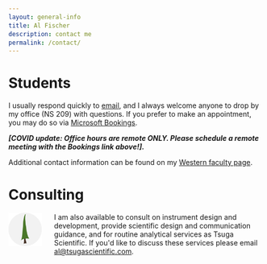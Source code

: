 ```yaml
---
layout: general-info
title: Al Fischer
description: contact me
permalink: /contact/
---
```


<!-- ## Get in touch -->

# Students

I usually respond quickly to [email](mailto:dfischer@wcu.edu), and I always welcome anyone to drop by my office (NS 209) with questions.  If you prefer to make an appointment, you may do so via [Microsoft Bookings](https://outlook.office365.com/owa/calendar/DrFischer@catamountwcu.onmicrosoft.com/bookings/).  

***[COVID update: Office hours are remote ONLY.  Please schedule a remote meeting with the Bookings link above!].***

Additional contact information can be found on my [Western faculty page](https://www.wcu.edu/learn/departments-schools-colleges/cas/science-and-math/chemphys/faculty-and-staff/al-fischer.aspx).

# Consulting

<div style="clear: both"></div>

<img src="/assets/img/tsugasci-logo.png" alt="al fischer portrait" style="float: left; margin-left: 0; margin-right: auto; padding-right: 25px; padding-bottom: 15px; width: 13%;"/> 

I am also available to consult on instrument design and development, provide scientific design and communication guidance, and for routine analytical services as Tsuga Scientific.  If you'd like to discuss these services please email [al@tsugascientific.com](mailto:al@tsugascientific.com).

<!-- ## My calendar

*This calendar updates every six hours.*

<center>
<iframe src="https://calendar.google.com/calendar/embed?height=600&amp;wkst=1&amp;bgcolor=%23ffffff&amp;ctz=America%2FNew_York&amp;src=YWxwaG9uc2UuZmlzY2hAZ21haWwuY29t&amp;src=bWVxMmprNDZtMjAyYW05MzY1djdvNzc0OTh1dTUwZmJAaW1wb3J0LmNhbGVuZGFyLmdvb2dsZS5jb20&amp;color=%23795548&amp;color=%23B39DDB&amp;mode=WEEK&amp;showPrint=0&amp;showTitle=0" style="border-width:0" width="700" height="600" frameborder="0" scrolling="no"></iframe>
</center> -->
